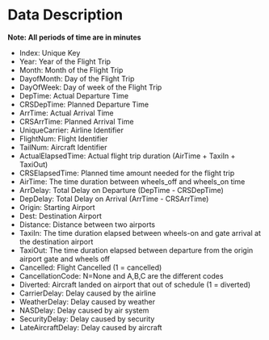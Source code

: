 # Data Description

**Note: All periods of time are in minutes**

* Index: Unique Key
* Year: Year of the Flight Trip
* Month: Month of the Flight Trip
* DayofMonth: Day of the Flight Trip
* DayOfWeek: Day of week of the Flight Trip
* DepTime: Actual Departure Time
* CRSDepTime: Planned Departure Time
* ArrTime: Actual Arrival Time
* CRSArrTime: Planned Arrival Time
* UniqueCarrier: Airline Identifier
* FlightNum: Flight Identifier
* TailNum: Aircraft Identifier
* ActualElapsedTime: Actual flight trip duration (AirTime + TaxiIn + TaxiOut)
* CRSElapsedTime: Planned time amount needed for the flight trip
* AirTime: The time duration between wheels_off and wheels_on time
* ArrDelay: Total Delay on Departure (DepTime - CRSDepTime)
* DepDelay: Total Delay on Arrival (ArrTime - CRSArrTime)
* Origin: Starting Airport
* Dest: Destination Airport
* Distance: Distance between two airports
* TaxiIn: The time duration elapsed between wheels-on and gate arrival at the destination airport
* TaxiOut: The time duration elapsed between departure from the origin airport gate and wheels off
* Cancelled: Flight Cancelled (1 = cancelled)
* CancellationCode: N=None and A,B,C are the different codes
* Diverted: Aircraft landed on airport that out of schedule (1 = diverted)
* CarrierDelay: Delay caused by the airline
* WeatherDelay: Delay caused by weather
* NASDelay: Delay caused by air system
* SecurityDelay: Delay caused by security
* LateAircraftDelay: Delay caused by aircraft
